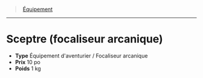 ﻿---
!EquipmentItem
Type: Équipement d'aventurier / Focaliseur arcanique
Price: 10 po
Weight: 1 kg
Id: equipment_hd.md#sceptre-focaliseur-arcanique
ParentLink: equipment_hd.md#Équipement
Name: Sceptre (focaliseur arcanique)
ParentName: Équipement
NameLevel: 1
Attributes:
  Name: Sceptre (focaliseur arcanique)
  Markdown: >+
    # <!--Name-->Sceptre (focaliseur arcanique)<!--/Name-->


    - **Type** <!--Type-->Équipement d'aventurier / Focaliseur arcanique<!--/Type-->

    - **Prix** <!--Price-->10 po<!--/Price-->

    - **Poids** <!--Weight-->1 kg<!--/Weight-->

  Type: Équipement d'aventurier / Focaliseur arcanique
  Price: 10 po
  Weight: 1 kg
AttributesDictionary: >+
  Name: Sceptre (focaliseur arcanique)

  Markdown: >+

    # <!--Name-->Sceptre (focaliseur arcanique)<!--/Name-->





    - **Type** <!--Type-->Équipement d'aventurier / Focaliseur arcanique<!--/Type-->



    - **Prix** <!--Price-->10 po<!--/Price-->



    - **Poids** <!--Weight-->1 kg<!--/Weight-->



  Type: Équipement d'aventurier / Focaliseur arcanique

  Price: 10 po

  Weight: 1 kg

---
> [Équipement](hd_equipment.md)

---

# Sceptre (focaliseur arcanique)

- **Type** Équipement d'aventurier / Focaliseur arcanique
- **Prix** 10 po
- **Poids** 1 kg

